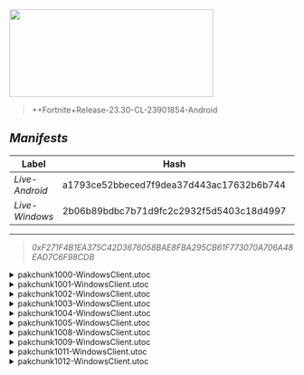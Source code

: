 <div style="pointer-events: none">
  <img style="pointer-events: none" src="https://raw.githubusercontent.com/Tectors/Archive/master/source/dependents/gen.25.11.svg" width="360" height="155">
<div>

 >  
  
  > ++Fortnite+Release-23.30-CL-23901854-Android

## *Manifests*
| Label | Hash | Route |
| - | - | - |
| *Live-Android* | a1793ce52bbeced7f9dea37d443ac17632b6b744 | [3J8Wos0cFlAYnr7W00iR1LWUjVYO6w](https://github.com/Tectors/Archive/blob/master/manifests/3J8Wos0cFlAYnr7W00iR1LWUjVYO6w.manifest) |
| *Live-Windows* | 2b06b89bdbc7b71d9fc2c2932f5d5403c18d4997 | [2k_ALw2g9R84eHono0moitIwSjUPxQ](https://github.com/Tectors/Archive/blob/master/manifests/2k_ALw2g9R84eHono0moitIwSjUPxQ.manifest) |

---

> *0xF271F4B1EA375C42D3676058BAE8FBA295CB61F773070A706A48EAD7C6F98CDB*

<details>
  <summary>pakchunk1000-WindowsClient.utoc</summary>

 > 
    0xE68DB760F14F32ABFE292E04E3FC9B0C2DB91A406DF19539DB15BB585E2D65B6

  <img src="https://raw.githubusercontent.com/Tectors/Archive/master/source/dependents/referred/EID_Bulletproof.svg" width="100"> 
</details>

<details>
  <summary>pakchunk1001-WindowsClient.utoc</summary>

 > 
    0x52B2F105EAE9E737A83091DA5E362A01EBCD48D3F625C7BCB06DB3AA7BCEF8D4

  <img src="https://raw.githubusercontent.com/Tectors/Archive/master/source/dependents/referred/EID_OilPaint.svg" width="100"> 
</details>

<details>
  <summary>pakchunk1002-WindowsClient.utoc</summary>

 > 
    0x298F6725F9282E557C18865327272D51BF7A8A112B7811D817759CDD27E71E4C

  <img src="https://raw.githubusercontent.com/Tectors/Archive/master/source/dependents/referred/Wrap_Summer23_B.svg" width="100"> <img src="https://raw.githubusercontent.com/Tectors/Archive/master/source/dependents/referred/Wrap_Summer23_A.svg" width="100"> <img src="https://raw.githubusercontent.com/Tectors/Archive/master/source/dependents/referred/Pickaxe_TiltedParrot.svg" width="100"> <img src="https://raw.githubusercontent.com/Tectors/Archive/master/source/dependents/referred/Glider_TiltedParrot.svg" width="100"> <img src="https://raw.githubusercontent.com/Tectors/Archive/master/source/dependents/referred/EID_HawtChamp.svg" width="100"> <img src="https://raw.githubusercontent.com/Tectors/Archive/master/source/dependents/referred/Contrail_Hibiscus.svg" width="100"> <img src="https://raw.githubusercontent.com/Tectors/Archive/master/source/dependents/referred/Backpack_TiltedParrotFrog.svg" width="100"> <img src="https://raw.githubusercontent.com/Tectors/Archive/master/source/dependents/referred/Backpack_TiltedParrot.svg" width="100"> <img src="https://raw.githubusercontent.com/Tectors/Archive/master/source/dependents/referred/Backpack_HawtChamp.svg" width="100"> 
</details>

<details>
  <summary>pakchunk1003-WindowsClient.utoc</summary>

 > 
    0xC245995BDAED04F6527B0DC33F9F77C8F1562943515D5C15979C141A1FAB2C1D

  <img src="https://raw.githubusercontent.com/Tectors/Archive/master/source/dependents/referred/EID_Spectacular.svg" width="100"> 
</details>

<details>
  <summary>pakchunk1004-WindowsClient.utoc</summary>

 > 
    0x147139E3459B707B2A44E317B7513745021B28482E1BE4D54DD3ABE08192B25A

  <img src="https://raw.githubusercontent.com/Tectors/Archive/master/source/dependents/referred/EID_Cottontail.svg" width="100"> 
</details>

<details>
  <summary>pakchunk1005-WindowsClient.utoc</summary>

 > 
    0xCF09E2DCB65790B8D20A7C04E370C7DC3A8C13D677CE90ADD973A7C745423A0D

  <img src="https://raw.githubusercontent.com/Tectors/Archive/master/source/dependents/referred/Spray_LastVoice.svg" width="100"> <img src="https://raw.githubusercontent.com/Tectors/Archive/master/source/dependents/referred/Pickaxe_LastVoiceSteel.svg" width="100"> 
</details>

<details>
  <summary>pakchunk1008-WindowsClient.utoc</summary>

 > 
    0xC30165B8E0267275DC1ACC894462449AE0B6D9CCA9CC7E314E171901247E2075

  <img src="https://raw.githubusercontent.com/Tectors/Archive/master/source/dependents/referred/Pickaxe_HighBeam.svg" width="100"> <img src="https://raw.githubusercontent.com/Tectors/Archive/master/source/dependents/referred/Pickaxe_FishBowl.svg" width="100"> <img src="https://raw.githubusercontent.com/Tectors/Archive/master/source/dependents/referred/Glider_HighBeam.svg" width="100"> <img src="https://raw.githubusercontent.com/Tectors/Archive/master/source/dependents/referred/EID_Fishbowl.svg" width="100"> <img src="https://raw.githubusercontent.com/Tectors/Archive/master/source/dependents/referred/Character_HighBeam.svg" width="100"> <img src="https://raw.githubusercontent.com/Tectors/Archive/master/source/dependents/referred/Character_FishBowl.svg" width="100"> <img src="https://raw.githubusercontent.com/Tectors/Archive/master/source/dependents/referred/Backpack_HighBeam.svg" width="100"> <img src="https://raw.githubusercontent.com/Tectors/Archive/master/source/dependents/referred/Backpack_FishBowlBone.svg" width="100"> 
</details>

<details>
  <summary>pakchunk1009-WindowsClient.utoc</summary>

 > 
    0xB07B6E4565C7F72AD69F08CB85621217EEFE1565F26A186EF7A47D9D36E3952C

  <img src="https://raw.githubusercontent.com/Tectors/Archive/master/source/dependents/referred/EID_BankNotes.svg" width="100"> 
</details>

<details>
  <summary>pakchunk1011-WindowsClient.utoc</summary>

 > 
    0x5F149D17C16F53A4CF98C8366452DCC4F5C5CA89B7B3921C0E9485CFCADC75F4

  <img src="https://raw.githubusercontent.com/Tectors/Archive/master/source/dependents/referred/EID_Devotion.svg" width="100"> 
</details>

<details>
  <summary>pakchunk1012-WindowsClient.utoc</summary>

 > 
    0x00F8ABD237C6A363C0BA856D23EE6D49A84D6AF9F19BB4C5691813971F2D1ABC

  <img src="https://raw.githubusercontent.com/Tectors/Archive/master/source/dependents/referred/Emoji_S25_Maze2.svg" width="100"> <img src="https://raw.githubusercontent.com/Tectors/Archive/master/source/dependents/referred/Emoji_S25_Maze.svg" width="100"> 
</details>

